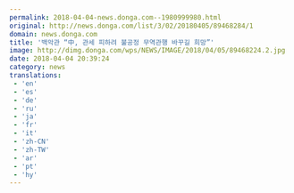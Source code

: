 ```yaml
---
permalink: 2018-04-04-news.donga.com--1980999980.html
original: http://news.donga.com/list/3/02/20180405/89468284/1
domain: news.donga.com
title: '백악관 “中, 관세 피하려 불공정 무역관행 바꾸길 희망”'
image: http://dimg.donga.com/wps/NEWS/IMAGE/2018/04/05/89468224.2.jpg
date: 2018-04-04 20:39:24
category: news
translations: 
 - 'en'
 - 'es'
 - 'de'
 - 'ru'
 - 'ja'
 - 'fr'
 - 'it'
 - 'zh-CN'
 - 'zh-TW'
 - 'ar'
 - 'pt'
 - 'hy'
---
```


